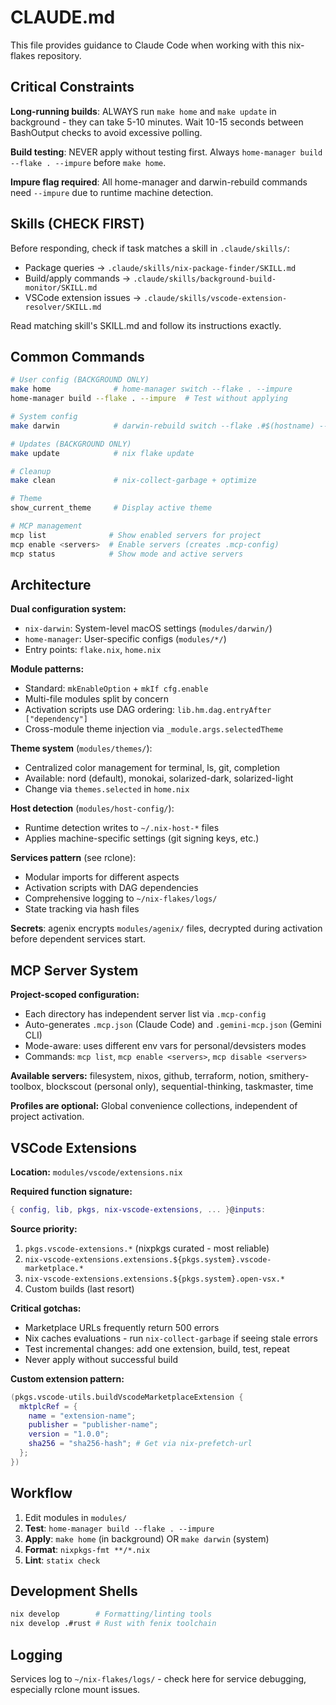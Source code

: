 # CLAUDE.md

This file provides guidance to Claude Code when working with this nix-flakes repository.

## Critical Constraints

**Long-running builds**: ALWAYS run `make home` and `make update` in background - they can take 5-10 minutes. Wait 10-15 seconds between BashOutput checks to avoid excessive polling.

**Build testing**: NEVER apply without testing first. Always `home-manager build --flake . --impure` before `make home`.

**Impure flag required**: All home-manager and darwin-rebuild commands need `--impure` due to runtime machine detection.

## Skills (CHECK FIRST)

Before responding, check if task matches a skill in `.claude/skills/`:
- Package queries → `.claude/skills/nix-package-finder/SKILL.md`
- Build/apply commands → `.claude/skills/background-build-monitor/SKILL.md`
- VSCode extension issues → `.claude/skills/vscode-extension-resolver/SKILL.md`

Read matching skill's SKILL.md and follow its instructions exactly.

## Common Commands

```bash
# User config (BACKGROUND ONLY)
make home              # home-manager switch --flake . --impure
home-manager build --flake . --impure  # Test without applying

# System config
make darwin            # darwin-rebuild switch --flake .#$(hostname) --impure

# Updates (BACKGROUND ONLY)
make update            # nix flake update

# Cleanup
make clean             # nix-collect-garbage + optimize

# Theme
show_current_theme     # Display active theme

# MCP management
mcp list              # Show enabled servers for project
mcp enable <servers>  # Enable servers (creates .mcp-config)
mcp status            # Show mode and active servers
```

## Architecture

**Dual configuration system:**
- `nix-darwin`: System-level macOS settings (`modules/darwin/`)
- `home-manager`: User-specific configs (`modules/*/`)
- Entry points: `flake.nix`, `home.nix`

**Module patterns:**
- Standard: `mkEnableOption` + `mkIf cfg.enable`
- Multi-file modules split by concern
- Activation scripts use DAG ordering: `lib.hm.dag.entryAfter ["dependency"]`
- Cross-module theme injection via `_module.args.selectedTheme`

**Theme system** (`modules/themes/`):
- Centralized color management for terminal, ls, git, completion
- Available: nord (default), monokai, solarized-dark, solarized-light
- Change via `themes.selected` in `home.nix`

**Host detection** (`modules/host-config/`):
- Runtime detection writes to `~/.nix-host-*` files
- Applies machine-specific settings (git signing keys, etc.)

**Services pattern** (see rclone):
- Modular imports for different aspects
- Activation scripts with DAG dependencies
- Comprehensive logging to `~/nix-flakes/logs/`
- State tracking via hash files

**Secrets**: agenix encrypts `modules/agenix/` files, decrypted during activation before dependent services start.

## MCP Server System

**Project-scoped configuration:**
- Each directory has independent server list via `.mcp-config`
- Auto-generates `.mcp.json` (Claude Code) and `.gemini-mcp.json` (Gemini CLI)
- Mode-aware: uses different env vars for personal/devsisters modes
- Commands: `mcp list`, `mcp enable <servers>`, `mcp disable <servers>`

**Available servers:** filesystem, nixos, github, terraform, notion, smithery-toolbox, blockscout (personal only), sequential-thinking, taskmaster, time

**Profiles are optional:** Global convenience collections, independent of project activation.

## VSCode Extensions

**Location:** `modules/vscode/extensions.nix`

**Required function signature:**
```nix
{ config, lib, pkgs, nix-vscode-extensions, ... }@inputs:
```

**Source priority:**
1. `pkgs.vscode-extensions.*` (nixpkgs curated - most reliable)
2. `nix-vscode-extensions.extensions.${pkgs.system}.vscode-marketplace.*`
3. `nix-vscode-extensions.extensions.${pkgs.system}.open-vsx.*`
4. Custom builds (last resort)

**Critical gotchas:**
- Marketplace URLs frequently return 500 errors
- Nix caches evaluations - run `nix-collect-garbage` if seeing stale errors
- Test incremental changes: add one extension, build, test, repeat
- Never apply without successful build

**Custom extension pattern:**
```nix
(pkgs.vscode-utils.buildVscodeMarketplaceExtension {
  mktplcRef = {
    name = "extension-name";
    publisher = "publisher-name";
    version = "1.0.0";
    sha256 = "sha256-hash"; # Get via nix-prefetch-url
  };
})
```

## Workflow

1. Edit modules in `modules/`
2. **Test**: `home-manager build --flake . --impure`
3. **Apply**: `make home` (in background) OR `make darwin` (system)
4. **Format**: `nixpkgs-fmt **/*.nix`
5. **Lint**: `statix check`

## Development Shells

```bash
nix develop        # Formatting/linting tools
nix develop .#rust # Rust with fenix toolchain
```

## Logging

Services log to `~/nix-flakes/logs/` - check here for service debugging, especially rclone mount issues.
